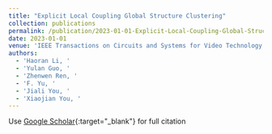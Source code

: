 ```yaml
---
title: "Explicit Local Coupling Global Structure Clustering"
collection: publications
permalink: /publication/2023-01-01-Explicit-Local-Coupling-Global-Structure-Clustering
date: 2023-01-01
venue: 'IEEE Transactions on Circuits and Systems for Video Technology'
authors: 
  - 'Haoran Li, '
  - 'Yulan Guo, '
  - 'Zhenwen Ren, '
  - 'F. Yu, '
  - 'Jiali You, '
  - 'Xiaojian You, '
---
```

Use [Google Scholar](https://scholar.google.com/scholar?q=Explicit+Local+Coupling+Global+Structure+Clustering){:target="_blank"} for full citation